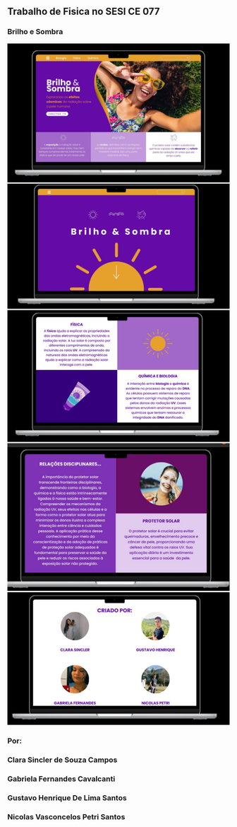 ## Trabalho de Fisica no SESI CE 077
### Brilho e Sombra

<img src="./img/01.jpg">
<img src="./img/02.jpg">
<img src="./img/03.jpg">
<img src="./img/04.jpg">
<img src="./img/05.jpg">

### Por: 
### Clara Sincler de Souza Campos
### Gabriela Fernandes Cavalcanti
### Gustavo Henrique De Lima Santos
### Nicolas Vasconcelos Petri Santos

